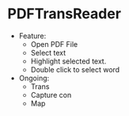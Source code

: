 # PDFTransReader
- Feature:
  - Open PDF File
  - Select text 
  - Highlight selected text.
  - Double click to select word
- Ongoing:
  - Trans
  - Capture con
  - Map 